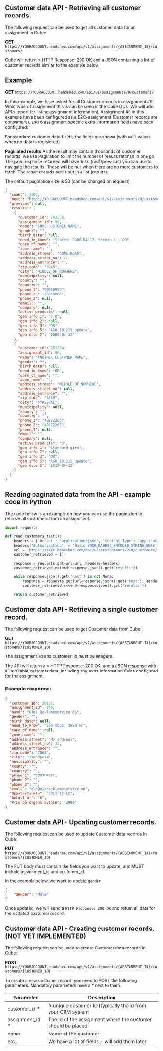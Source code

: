 ## Customer data API - Retrieving all customer records.
The following request can be used to get all customer data for an assignment in Cube:

**GET** ```https://YOURACCOUNT.headshed.com/api/v1/assignments/{ASSIGNMENT_ID}/customers/```

Cube will return > HTTP Response: 200 OK and a JSON containing a list of customer records similar to the example below.


## Example

**GET** ```https://YOURACCOUNT.headshed.com/api/v1/assignments/9/customers/```

In this example, we have asked for all Customer records in assignment #9. What type of assignment this is can be seen in the Cube GUI. (We will add API support for listing assignment information).
Assignment #9 in this example have been configured as a B2C-assignment (Customer records are consumers), and 6 assignment specific extra information fields have been configured:

For standard customer data fields, the fields are shown (with `null` values when no data is registered)

**Paginated results**
As the result may contain thousands of customer records, we use Pagination to limit the number of results fetched in one go. The json response returned will have links (next/previous) you can use to navigate the results. These will be null when there are no more customers to fetch. 
The result records are is put in a list (results).

The default pagination size is 50 (can be changed on request).

```json  
{
  "count": 3909,
  "next": "http://YOURACCOUNT.headshed.com/api/v1/assignments/9/customers/?page=2",
  "previous": null,
  "results": [
    {
      "customer_id": 793558,
      "assignment_id": 98,
      "name": "SOME CUSTOMER NAME",
      "gender": "",
      "birth_date": null,
      "need_to_know": "Startet 2000-04-12, termin 3 | OR",
      "care_of_name": "",
      "zone_name": "",
      "address_street": "SOME ROAD",
      "address_street_no": 21,
      "address_entrance": "",
      "zip_code": "3940",
      "city": "MIDDLE_OF_NOWHERE",
      "municipality": null,
      "county": "",
      "country": "",
      "phone_1": "99999999",
      "phone_2": "88888888",
      "phone_3": null,
      "email": "",
      "company": null,
      "active products": null,
      "gen info 1": "3.0",
      "gen info 2": null,
      "gen info 3": "OR",
      "gen info 5": "AGD_101215_update",
      "gen date 2": "2000-04-12"
    },
    {
      "customer_id": 781284,
      "assignment_id": 98,
      "name": "ANOTHER CUSTOMER NAME",
      "gender": "",
      "birth_date": null,
      "need_to_know": "OR",
      "care_of_name": "",
      "zone_name": "",
      "address_street": "MIDDLE_OF_NOWHERE",
      "address_street_no": null,
      "address_entrance": "",
      "zip_code": "3870",
      "city": "FYRESDAL",
      "municipality": null,
      "county": "",
      "country": "",
      "phone_1": "48272265",
      "phone_2": "48272265",
      "phone_3": null,
      "email": "",
      "company": null,
      "active products": "3",
      "gen info 1": "Standard giro",
      "gen info 2": null,
      "gen info 3": "OR",
      "gen info 5": "AGD_101215_update",
      "gen date 2": "2015-06-12"
    }
  ]
}
  ```

## Reading paginated data from the API - example code in Python
The code below is an example on how you can use the pagination to retrieve all customers from an assignment.
```python
import requests

def read_customers_test():
    headers = {'Accept': 'application/json', 'Content-Type': 'application/json'}
    headers['Authorization'] = 'Basic YOUR_BASE64_ENCODED_STRING_HERE'
    url = 'https://XXXX.headshed.com/api/v1/assignments/240/customers/'
    customer_retrieved = []

    response = requests.get(url=url, headers=headers)
    customer_retrieved.extend(response.json().get('results'))

    while response.json().get('next') is not None:
        response = requests.get(url=response.json().get('next'), headers=headers)
        customer_retrieved.extend(response.json().get('results'))

    return customer_retrieved
```

## Customer data API - Retrieving a single customer record.
The following request can be used to get Customer data from Cube:

**GET** ```https://YOURACCOUNT.headshed.com/api/v1/assignments/{ASSIGNMENT_ID}/customers/{CUSTOMER_ID}```

The assignment_id and customer_id must be integers.

The API will return a > HTTP Response: 200 OK, and a JSON response with all available customer data, including any extra information fields configured for the assignment.
### Example response:

```json  
{
  "customer_id": 20101,
  "assignment_id": 246,
  "name": "Olas Reklameservice AS",
  "gender": "",
  "birth_date": null,
  "need_to_know": "500 mbps, 3990 kr",
  "care_of_name": null,
  "zone_name": "",
  "address_street": "My address",
  "address_street_no": 32,
  "address_entrance": "",
  "zip_code": "7000",
  "city": "Trondheim",
  "municipality": "",
  "county": "",
  "country": "",
  "phone_1": "90978457",
  "phone_2": "",
  "phone_3": "",
  "email": "ola@olasreklameservice.no",
  "Oppstartsdato": "2011-12-12",
  "Antall år": "6",
  "Pris på dagens avtale": "3990"
}
  ```


## Customer data API - Updating customer records.
The following request can be used to update Customer data records in Cube:

**PUT** ```https://YOURACCOUNT.headshed.com/api/v1/assignments/{ASSIGNMENT_ID}/customers/{CUSTOMER_ID}```

The PUT body must contain the fields you want to update, and MUST include assignment_id and customer_id.

In the example below, we want to update ```gender```

```json 
{
    "gender": "Male"
}
```  

Once updated, we will send a ```HTTP Response: 200 OK``` and return all data for the updated customer record.


## Customer data API - Creating customer records. (NOT YET IMPLEMENTED)
The following request can be used to create Customer data records in Cube:

**POST** ```https://YOURACCOUNT.headshed.com/api/v1/assignments/{ASSIGNMENT_ID}/customers/{CUSTOMER_ID}```

To create a new customer record, you need to POST the following parameters. Mandatory parameters have a * next to them.

| Parameter     | Description |
| ------------- |-------------|
| customer_id *  | A unique customer ID (typically the id from your CRM system |
| assignment_id * | The id of the assignment where the customer should be placed |
| name          | Name of the customer |
| etc..         | We have a lot of fields - will add them later |


